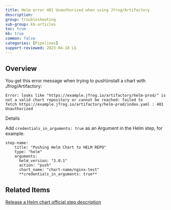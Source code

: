 ```yaml
---
title: Helm error 401 Unauthorized when using Jfrog/Artifactory
description: 
group: troubleshooting
sub-group: kb-articles
toc: true
kb: true
common: false
categories: [Pipelines]
support-reviewed: 2023-04-18 LG
---
```


## Overview

You get this error message when trying to push\install a chart with
Jfrog/Artifactory:

    
    
    Error: looks like "https://example.jfrog.io/artifactory/helm-prod/" is   
    not a valid chart repository or cannot be reached: failed to   
    fetch https://example.jfrog.io/artifactory/helm-prod/index.yaml : 401 Unauthorized

Details

Add `credentials_in_arguments: true` as an Argument in the Helm step, for
example:

    
    
    step-name:  
        title: "Pushing Helm Chart to HELM REPO"  
        type: "helm"  
        arguments:  
          helm_version: "3.0.1"  
          action: "push"  
          chart_name: "chart-name/nginx-test"  
          **credentials_in_arguments: true**

## Related Items

[Release a Helm chart official step
description](https://g.codefresh.io/steps/helm)

